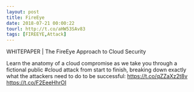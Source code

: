 ```yaml
---
layout: post
title: FireEye
date: 2018-07-21 00:00:22
tourl: http://t.co/aHW53SAv83
tags: [FIREEYE,Attack]
---
```

WHITEPAPER | The FireEye Approach to Cloud Security

Learn the anatomy of a cloud compromise as we take you through a fictional public #cloud attack from start to finish, breaking down exactly what the attackers need to do to be successful: https://t.co/qZZaXz2t8v https://t.co/F2EeeHhrOI